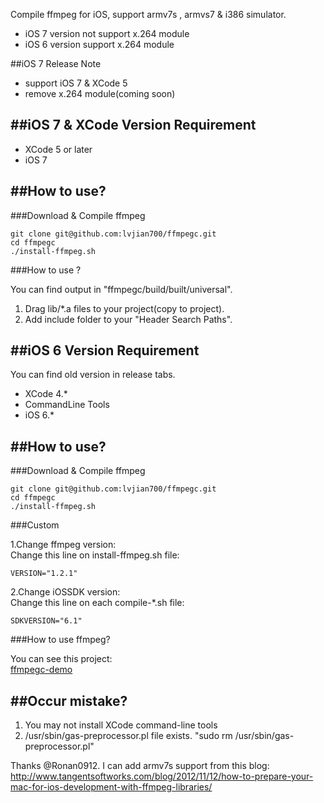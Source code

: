 Compile ffmpeg for iOS, support armv7s , armvs7 & i386 simulator. 

* iOS 7 version not support x.264 module
* iOS 6 version support x.264 module

##iOS 7 Release Note

* support iOS 7 & XCode 5
* remove x.264 module(coming soon)

##iOS 7 & XCode Version Requirement
---

* XCode 5 or later
* iOS 7

##How to use?
---

###Download & Compile ffmpeg

    git clone git@github.com:lvjian700/ffmpegc.git
    cd ffmpegc
    ./install-ffmpeg.sh

###How to use ?

You can find output in "ffmpegc/build/built/universal".	

1. Drag lib/*.a files to your project(copy to project).
2. Add include folder to your "Header Search Paths".	




##iOS 6 Version Requirement
---

You can find old version in release tabs.	

* XCode 4.*
* CommandLine Tools
* iOS 6.*

##How to use?
---

###Download & Compile ffmpeg

    git clone git@github.com:lvjian700/ffmpegc.git
    cd ffmpegc
    ./install-ffmpeg.sh

###Custom

1.Change ffmpeg version:	
Change this line on install-ffmpeg.sh file:	

	VERSION="1.2.1"	

2.Change iOSSDK version:	
Change this line on each compile-*.sh file:	

	SDKVERSION="6.1"	


###How to use ffmpeg?   

You can see this project:  
[ffmpegc-demo](https://github.com/lvjian700/ffmpegc-demo)   


##Occur mistake?
---

1. You may not install XCode command-line tools
2. /usr/sbin/gas-preprocessor.pl file exists. "sudo rm /usr/sbin/gas-preprocessor.pl" 
	

Thanks @Ronan0912. I can add armv7s support from this blog:	
 <http://www.tangentsoftworks.com/blog/2012/11/12/how-to-prepare-your-mac-for-ios-development-with-ffmpeg-libraries/>
 
[x264_1]: http://ffmpeg.org/trac/ffmpeg/wiki/x264EncodingGuide "x264 library"


 

